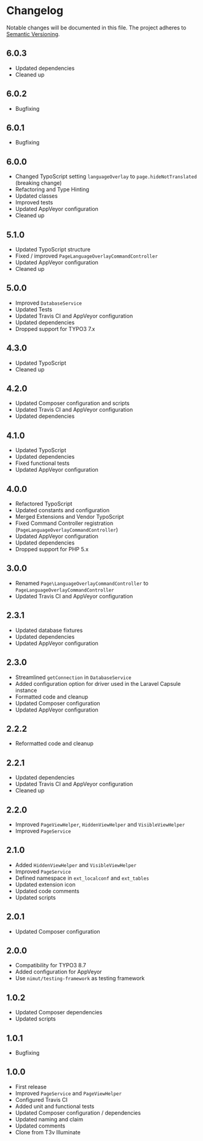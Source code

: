 Changelog
=========

Notable changes will be documented in this file. The project adheres to [Semantic Versioning].

6.0.3
-----

* Updated dependencies
* Cleaned up

6.0.2
-----

* Bugfixing

6.0.1
-----

* Bugfixing

6.0.0
-----

* Changed TypoScript setting `languageOverlay` to `page.hideNotTranslated` (breaking change)
* Refactoring and Type Hinting
* Updated classes
* Improved tests
* Updated AppVeyor configuration
* Cleaned up

5.1.0
-----

* Updated TypoScript structure
* Fixed / improved `PageLanguageOverlayCommandController`
* Updated AppVeyor configuration
* Cleaned up

5.0.0
-----

* Improved `DatabaseService`
* Updated Tests
* Updated Travis CI and AppVeyor configuration
* Updated dependencies
* Dropped support for TYPO3 7.x

4.3.0
-----

* Updated TypoScript
* Cleaned up

4.2.0
-----

* Updated Composer configuration and scripts
* Updated Travis CI and AppVeyor configuration
* Updated dependencies

4.1.0
-----

* Updated TypoScript
* Updated dependencies
* Fixed functional tests
* Updated AppVeyor configuration

4.0.0
-----

* Refactored TypoScript
* Updated constants and configuration
* Merged Extensions and Vendor TypoScript
* Fixed Command Controller registration (`PageLanguageOverlayCommandController`)
* Updated AppVeyor configuration
* Updated dependencies
* Dropped support for PHP 5.x

3.0.0
-----

* Renamed `Page\LanguageOverlayCommandController` to `PageLanguageOverlayCommandController`
* Updated Travis CI and AppVeyor configuration

2.3.1
-----

* Updated database fixtures
* Updated dependencies
* Updated AppVeyor configuration

2.3.0
-----

* Streamlined `getConnection` in `DatabaseService`
* Added configuration option for driver used in the Laravel Capsule instance
* Formatted code and cleanup
* Updated Composer configuration
* Updated AppVeyor configuration

2.2.2
-----

* Reformatted code and cleanup

2.2.1
-----

* Updated dependencies
* Updated Travis CI and AppVeyor configuration
* Cleaned up

2.2.0
-----

* Improved `PageViewHelper`, `HiddenViewHelper` and `VisibleViewHelper`
* Improved `PageService`

2.1.0
-----

* Added `HiddenViewHelper` and `VisibleViewHelper`
* Improved `PageService`
* Defined namespace in `ext_localconf` and `ext_tables`
* Updated extension icon
* Updated code comments
* Updated scripts

2.0.1
-----

* Updated Composer configuration

2.0.0
-----

* Compatibility for TYPO3 8.7
* Added configuration for AppVeyor
* Use `nimut/testing-framework` as testing framework

1.0.2
-----

* Updated Composer dependencies
* Updated scripts

1.0.1
-----

* Bugfixing

1.0.0
-----

* First release
* Improved `PageService` and `PageViewHelper`
* Configured Travis CI
* Added unit and functional tests
* Updated Composer configuration / dependencies
* Updated naming and claim
* Updated comments
* Clone from T3v Illuminate

[Semantic Versioning]: http://semver.org "Semantic Versioning"